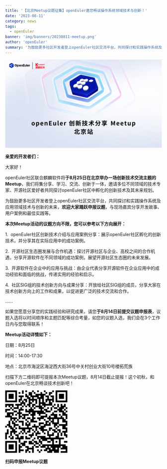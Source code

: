```yaml
---
title: '【北京Meetup议题征集】openEuler邀您畅谈操作系统领域技术与创新！'
date: '2023-08-11'
category: news
tags:
  - openEuler
banner: 'img/banners/20230811-meetup.png'
author: 'openEuler'
summary: '为鼓励更多社区开发者登上openEuler社区交流平台，共同探讨和实践操作系统及应用领域技术与创新的未来，欢迎大家踊跃申报议题'
---
```





<img src="./media/image1.png" width="1000" >

**亲爱的开发者们：**



大家好！

openEuler社区联合麒麟软件将**于8月25日在北京举办一场创新技术交流主题的Meetup**，我们将集分享、学习、交流、创新于一体，邀请多位不同领域的技术专家、开源社区爱好者共同探讨openEuler社区中孵化的创新技术及其未来规划。

为鼓励更多社区开发者登上openEuler社区交流平台，共同探讨和实践操作系统及应用领域技术与创新的未来，**欢迎大家踊跃申报议题**，与现场嘉宾分享开发故事、用户案例和最佳实践等。

**本次Meetup活动的议题方向不限，您可以参考以下方向展开：**

1\.
 openEuler社区创新技术介绍与应用案例分享：展示openEuler社区孵化的创新技术，并分享其在实际应用中的成功案例。

2\.
 开源社区生态圈发展与合作机遇：探讨开源社区与企业、高校之间的合作机遇，分享开源软件在不同领域的成功案例，展望开源社区生态圈的未来发展。

3\.
 开源软件在企业中的应用与挑战：由企业代表分享开源软件在企业应用中的成功经验和面临的挑战，传递实用的经验和启示。

4\.
 社区SIG组的技术创新方向与成果分享：开放给社区SIG组的成员，分享大家在技术创新方向上的工作和成果，以促进更广泛的技术交流和合作。

\...\...

如果您愿意分享您的实践经验和研究成果，请您**于8月14日前提交议题申报表**，议题入选将以时间顺序和主题匹配等综合考量，如您的议题入选，我们会在3个工作日内与您取得联系！

**Meetup活动详情如下：**



日期：8月25日

时间：14:00-17:30

地点：北京市海淀区海淀西大街36号中关村创业大街10号楼拓荒族

扫描下方二维码即可提报本次Meetup议题，8月14日截止提报！这个初秋，和openEuler在北京畅谈技术创新吧！

<img src="./media/image2.png" width="200" >

**扫码申报Meetup议题**
